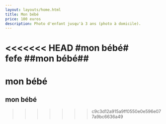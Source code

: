 ```yaml
---
layout: layouts/home.html
title: Mon bébé
price: 100 euros
description: Photo d'enfant jusqu'à 3 ans (photo à domicile).
---
```

<<<<<<< HEAD
#mon bébé#  
fefe
##mon bébé##
=======
# mon bébé

## mon bébé
>>>>>>> c9c3d12a915a9ff0550e0e596e077a9bc6636a49
